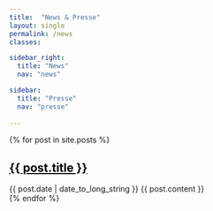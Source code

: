 ```yaml
---
title:  "News & Presse"
layout: single
permalink: /news
classes:

sidebar_right:
  title: "News"
  nav: "news"

sidebar:
  title: "Presse"
  nav: "presse"
  
--- 
```


{% for post in site.posts %}
  <article>
    <h1><a style="color: black" href="{{ post.url }}" >{{ post.title }} </a></h1>
    <time datetime="{{ post.date | date: "%Y-%m-%d" }}">{{ post.date | date_to_long_string }}</time>
    {{ post.content }}
  </article>
{% endfor %} 
